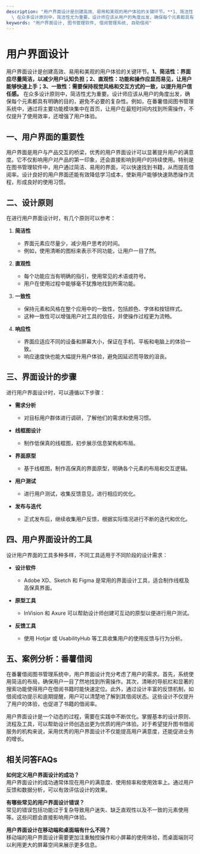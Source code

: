 ```yaml
---
description: "用户界面设计是创建高效、易用和美观的用户体验的关键环节。**1、简洁性：界面应尽量简洁，以减少用户认知负担；2、直观性：功能和操作应显而易见，让用户能够快速上手；3、一致性：需要保持视觉风格和交互方式的一致，以提升用户信任感。**\
  \ 在众多设计原则中，简洁性尤为重要。设计师应该从用户的角度出发，确保每个元素都具有明确的目的，避免不必要的复杂性。例如，在番薯借阅图书管理系统中，通过将主要功能模块集中在首页，让用户在最短时间内找到所需操作，不仅提升了使用效率，还增强了用户体验。"
keywords: "用户界面设计, 图书管理软件, 借阅管理系统, 自助借阅"
---
```

# 用户界面设计

用户界面设计是创建高效、易用和美观的用户体验的关键环节。**1、简洁性：界面应尽量简洁，以减少用户认知负担；2、直观性：功能和操作应显而易见，让用户能够快速上手；3、一致性：需要保持视觉风格和交互方式的一致，以提升用户信任感。** 在众多设计原则中，简洁性尤为重要。设计师应该从用户的角度出发，确保每个元素都具有明确的目的，避免不必要的复杂性。例如，在番薯借阅图书管理系统中，通过将主要功能模块集中在首页，让用户在最短时间内找到所需操作，不仅提升了使用效率，还增强了用户体验。

## 一、用户界面的重要性

用户界面是用户与产品交互的桥梁，优秀的用户界面设计可以显著提升用户的满意度。它不仅影响用户对产品的第一印象，还会直接影响到用户的持续使用。特别是在图书管理软件中，用户通过简洁、易用的界面，可以快速找到书籍，从而提高借阅率。设计良好的用户界面还能有效降低学习成本，使新用户能够快速熟悉操作流程，形成良好的使用习惯。

## 二、设计原则

在进行用户界面设计时，有几个原则可以参考：

1. **简洁性**
   - 界面元素应尽量少，减少用户思考的时间。
   - 例如，使用清晰的图标来表示不同功能，让用户一目了然。

2. **直观性**
   - 每个功能应当有明确的指引，使用常见的术语或符号。
   - 用户在使用过程中能够毫不犹豫地找到所需功能。

3. **一致性**
   - 保持元素和风格在整个应用中的一致性，包括颜色、字体和按钮样式。
   - 这种一致性可以增强用户对工具的信任，并使操作过程更为流畅。

4. **响应性**
   - 界面应适应不同的设备和屏幕大小，保证在手机、平板和电脑上的体验一致。
   - 响应速度快也能大幅提升用户体验，避免因延迟而导致的沮丧。

## 三、界面设计的步骤

进行用户界面设计时，可以遵循以下步骤：

- **需求分析**
  - 对目标用户群体进行调研，了解他们的需求和使用习惯。
  
- **线框图设计**
  - 制作低保真的线框图，初步展示信息架构和布局。
  
- **界面原型**
  - 基于线框图，制作高保真的界面原型，明确各个元素的布局和交互逻辑。
  
- **用户测试**
  - 进行用户测试，收集反馈意见，进行相应的优化。

- **发布与迭代**
  - 正式发布后，继续收集用户反馈，根据实际情况进行不断的迭代和优化。

## 四、用户界面设计的工具

设计用户界面的工具多种多样，不同工具适用于不同阶段的设计需求：

- **设计软件**
  - Adobe XD、Sketch 和 Figma 是常用的界面设计工具，适合制作线框及高保真界面。

- **原型工具**
  - InVision 和 Axure 可以帮助设计师创建可互动的原型以便进行用户测试。

- **反馈工具**
  - 使用 Hotjar 或 UsabilityHub 等工具收集用户的使用反馈与行为分析。

## 五、案例分析：番薯借阅

在番薯借阅图书管理系统中，用户界面设计充分考虑了用户的需求。首先，系统使用简洁的布局，确保用户一目了然地找到所需操作。其次，清晰的导航栏和显著的搜索功能使得用户在借阅书籍时能快速定位。此外，通过设计丰富的反馈机制，如借阅成功提示和逾期提醒，用户可以清楚地了解到其借阅状态。这些设计不仅提升了用户的体验，也促进了书籍的借阅率。

用户界面设计是一个动态的过程，需要在实践中不断优化。掌握基本的设计原则、流程及工具，可以帮助设计师创造出更为优质的用户体验。对于希望提升图书借阅服务的机构来说，采用优秀的用户界面设计不仅能提高用户满意度，还能促进业务的增长。

## 相关问答FAQs

**如何定义用户界面设计的成功？**  
用户界面设计的成功通常体现在用户的满意度、使用频率和使用效率上。通过用户反馈和数据分析，可以有效评估设计的效果。

**有哪些常见的用户界面设计错误？**  
常见的错误包括功能过于复杂导致用户迷失、缺乏直观性以及不一致的元素使用等。这些问题会直接影响用户体验。

**用户界面设计在移动端和桌面端有什么不同？**  
移动端的用户界面设计需要更加注重触控操作和小屏幕的使用体验，而桌面端则可以利用更大的屏幕空间来展示更多信息。
